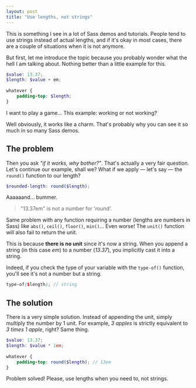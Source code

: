 ```yaml
---
layout: post
title: "Use lengths, not strings"
---
```


This is something I see in a lot of Sass demos and tutorials. People tend to use strings instead of actual lengths, and if it's okay in most cases, there are a couple of situations when it is not anymore.

But first, let me introduce the topic because you probably wonder what the hell I am talking about. Nothing better than a little example for this.

```scss
$value: 13.37;
$length: $value + em;
    
whatever {
    padding-top: $length;
}
```

I want to play a game... This example: working or not working?

Well obviously, it works like a charm. That's probably why you can see it so much in so many Sass demos.

## The problem

Then you ask *"if it works, why bother?"*. That's actually a very fair question. Let's continue our example, shall we? What if we apply &mdash; let's say &mdash; the `round()` function to our length?

```scss
$rounded-length: round($length);
```

Aaaaaand... bummer.

> "13.37em" is not a number for 'round'.

Same problem with any function requiring a number (lengths are numbers in Sass) like `abs()`, `ceil()`, `floor()`, `min()`... Even worse! The `unit()` function will also fail to return the unit. 

This is because **there is no unit** since it's now a string. When you append a string (in this case *em*) to a number (*13.37*), you implicitly cast it into a string.

Indeed, if you check the type of your variable with the `type-of()` function, you'll see it's not a number but a string.

```scss
type-of($length); // string
```

## The solution

There is a very simple solution. Instead of appending the unit, simply multiply the number by 1 unit. For example, *3 apples* is strictly equivalent to *3 times 1 apple*, right? Same thing.

```scss
$value: 13.37;
$length: $value * 1em;
    
whatever {
    padding-top: round($length); // 13em
}
```

Problem solved! Please, use lengths when you need to, not strings.
